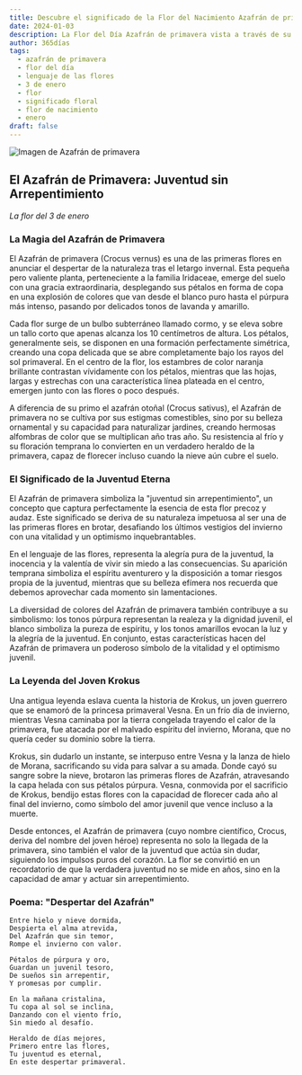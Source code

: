 ```yaml
---
title: Descubre el significado de la Flor del Nacimiento Azafrán de primavera del 3 de enero
date: 2024-01-03
description: La Flor del Día Azafrán de primavera vista a través de su lenguaje floral e historias
author: 365días
tags:
  - azafrán de primavera
  - flor del día
  - lenguaje de las flores
  - 3 de enero
  - flor
  - significado floral
  - flor de nacimiento
  - enero
draft: false
---
```


![Imagen de Azafrán de primavera](https://cdn.pixabay.com/photo/2014/02/10/08/17/flowers-263278_1280.jpg#center#center)


## El Azafrán de Primavera: Juventud sin Arrepentimiento
*La flor del 3 de enero*

### La Magia del Azafrán de Primavera

El Azafrán de primavera (Crocus vernus) es una de las primeras flores en anunciar el despertar de la naturaleza tras el letargo invernal. Esta pequeña pero valiente planta, perteneciente a la familia Iridaceae, emerge del suelo con una gracia extraordinaria, desplegando sus pétalos en forma de copa en una explosión de colores que van desde el blanco puro hasta el púrpura más intenso, pasando por delicados tonos de lavanda y amarillo.

Cada flor surge de un bulbo subterráneo llamado cormo, y se eleva sobre un tallo corto que apenas alcanza los 10 centímetros de altura. Los pétalos, generalmente seis, se disponen en una formación perfectamente simétrica, creando una copa delicada que se abre completamente bajo los rayos del sol primaveral. En el centro de la flor, los estambres de color naranja brillante contrastan vívidamente con los pétalos, mientras que las hojas, largas y estrechas con una característica línea plateada en el centro, emergen junto con las flores o poco después.

A diferencia de su primo el azafrán otoñal (Crocus sativus), el Azafrán de primavera no se cultiva por sus estigmas comestibles, sino por su belleza ornamental y su capacidad para naturalizar jardines, creando hermosas alfombras de color que se multiplican año tras año. Su resistencia al frío y su floración temprana lo convierten en un verdadero heraldo de la primavera, capaz de florecer incluso cuando la nieve aún cubre el suelo.

### El Significado de la Juventud Eterna

El Azafrán de primavera simboliza la "juventud sin arrepentimiento", un concepto que captura perfectamente la esencia de esta flor precoz y audaz. Este significado se deriva de su naturaleza impetuosa al ser una de las primeras flores en brotar, desafiando los últimos vestigios del invierno con una vitalidad y un optimismo inquebrantables.

En el lenguaje de las flores, representa la alegría pura de la juventud, la inocencia y la valentía de vivir sin miedo a las consecuencias. Su aparición temprana simboliza el espíritu aventurero y la disposición a tomar riesgos propia de la juventud, mientras que su belleza efímera nos recuerda que debemos aprovechar cada momento sin lamentaciones.

La diversidad de colores del Azafrán de primavera también contribuye a su simbolismo: los tonos púrpura representan la realeza y la dignidad juvenil, el blanco simboliza la pureza de espíritu, y los tonos amarillos evocan la luz y la alegría de la juventud. En conjunto, estas características hacen del Azafrán de primavera un poderoso símbolo de la vitalidad y el optimismo juvenil.

### La Leyenda del Joven Krokus

Una antigua leyenda eslava cuenta la historia de Krokus, un joven guerrero que se enamoró de la princesa primaveral Vesna. En un frío día de invierno, mientras Vesna caminaba por la tierra congelada trayendo el calor de la primavera, fue atacada por el malvado espíritu del invierno, Morana, que no quería ceder su dominio sobre la tierra.

Krokus, sin dudarlo un instante, se interpuso entre Vesna y la lanza de hielo de Morana, sacrificando su vida para salvar a su amada. Donde cayó su sangre sobre la nieve, brotaron las primeras flores de Azafrán, atravesando la capa helada con sus pétalos púrpura. Vesna, conmovida por el sacrificio de Krokus, bendijo estas flores con la capacidad de florecer cada año al final del invierno, como símbolo del amor juvenil que vence incluso a la muerte.

Desde entonces, el Azafrán de primavera (cuyo nombre científico, Crocus, deriva del nombre del joven héroe) representa no solo la llegada de la primavera, sino también el valor de la juventud que actúa sin dudar, siguiendo los impulsos puros del corazón. La flor se convirtió en un recordatorio de que la verdadera juventud no se mide en años, sino en la capacidad de amar y actuar sin arrepentimiento.

### Poema: "Despertar del Azafrán"

```
Entre hielo y nieve dormida,
Despierta el alma atrevida,
Del Azafrán que sin temor,
Rompe el invierno con valor.

Pétalos de púrpura y oro,
Guardan un juvenil tesoro,
De sueños sin arrepentir,
Y promesas por cumplir.

En la mañana cristalina,
Tu copa al sol se inclina,
Danzando con el viento frío,
Sin miedo al desafío.

Heraldo de días mejores,
Primero entre las flores,
Tu juventud es eternal,
En este despertar primaveral.
```